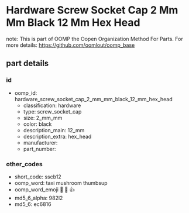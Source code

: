 # Hardware Screw Socket Cap 2 Mm Mm Black 12 Mm Hex Head  

note: This is part of OOMP the Oopen Organization Method For Parts. For more details: https://github.com/oomlout/oomp_base

##  part details





### id
* oomp_id: hardware_screw_socket_cap_2_mm_mm_black_12_mm_hex_head
  * classification: hardware
  * type: screw_socket_cap
  * size: 2_mm_mm
  * color: black
  * description_main: 12_mm
  * description_extra: hex_head
  * manufacturer: 
  * part_number: 

### other_codes
* short_code: sscb12
* oomp_word: taxi mushroom thumbsup
* oomp_word_emoji :taxi: :mushroom: :thumbsup:
* md5_6_alpha: 982l2
* md5_6: ec6816